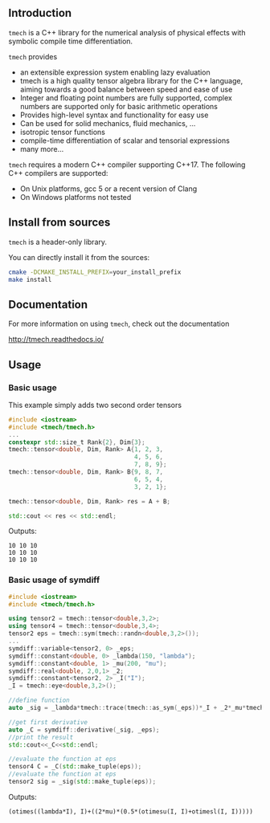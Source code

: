 ## Introduction

`tmech` is a C++ library for the numerical analysis of physical effects with symbolic compile time differentiation.

`tmech` provides

- an extensible expression system enabling lazy evaluation
- tmech is a high quality tensor algebra library for the C++ language, aiming towards a good balance between speed and ease of use
- Integer and floating point numbers are fully supported, complex numbers are supported only for basic arithmetic operations
- Provides high-level syntax and functionality for easy use
- Can be used for solid mechanics, fluid mechanics, ...
- isotropic tensor functions
- compile-time differentiation of scalar and tensorial expressions
- many more...


`tmech` requires a modern C++ compiler supporting C++17. The following C++
compilers are supported:

- On Unix platforms, gcc 5 or a recent version of Clang
- On Windows platforms not tested

## Install from sources

`tmech` is a header-only library.

You can directly install it from the sources:

```bash
cmake -DCMAKE_INSTALL_PREFIX=your_install_prefix
make install
```

## Documentation

For more information on using `tmech`, check out the documentation

http://tmech.readthedocs.io/


## Usage

### Basic usage
This example simply adds two second order tensors
```cpp
#include <iostream>
#include <tmech/tmech.h>
...
constexpr std::size_t Rank{2}, Dim{3};
tmech::tensor<double, Dim, Rank> A{1, 2, 3,
                                   4, 5, 6,
                                   7, 8, 9};
tmech::tensor<double, Dim, Rank> B{9, 8, 7,
                                   6, 5, 4,
                                   3, 2, 1};

tmech::tensor<double, Dim, Rank> res = A + B;

std::cout << res << std::endl;
```

Outputs:
```
10 10 10
10 10 10
10 10 10
```

### Basic usage of symdiff

```cpp
#include <iostream>
#include <tmech/tmech.h>

using tensor2 = tmech::tensor<double,3,2>;
using tensor4 = tmech::tensor<double,3,4>;
tensor2 eps = tmech::sym(tmech::randn<double,3,2>());
...
symdiff::variable<tensor2, 0> _eps;
symdiff::constant<double, 0> _lambda(150, "lambda");
symdiff::constant<double, 1> _mu(200, "mu");
symdiff::real<double, 2,0,1> _2;
symdiff::constant<tensor2, 2> _I("I");
_I = tmech::eye<double,3,2>();

//define function
auto _sig = _lambda*tmech::trace(tmech::as_sym(_eps))*_I + _2*_mu*tmech::as_sym(_eps);

//get first derivative
auto _C = symdiff::derivative(_sig, _eps);
//print the result
std::cout<<_C<<std::endl;

//evaluate the function at eps
tensor4 C = _C(std::make_tuple(eps));
//evaluate the function at eps
tensor2 sig = _sig(std::make_tuple(eps));
```

Outputs:
```
(otimes((lambda*I), I)+((2*mu)*(0.5*(otimesu(I, I)+otimesl(I, I)))))
```


